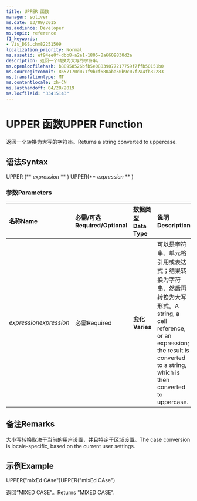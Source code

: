 ```yaml
---
title: UPPER 函数
manager: soliver
ms.date: 03/09/2015
ms.audience: Developer
ms.topic: reference
f1_keywords:
- Vis_DSS.chm82251509
localization_priority: Normal
ms.assetid: ef94ee0f-dbb8-a2e1-1805-8a6609830d2a
description: 返回一个转换为大写的字符串。
ms.openlocfilehash: b88958526bfb5e08839077217759f7ffb50151b0
ms.sourcegitcommit: 8657170d071f9bcf680aba50b9c07f2a4fb82283
ms.translationtype: MT
ms.contentlocale: zh-CN
ms.lasthandoff: 04/28/2019
ms.locfileid: "33415143"
---
```

# <a name="upper-function"></a><span data-ttu-id="1dfa2-103">UPPER 函数</span><span class="sxs-lookup"><span data-stu-id="1dfa2-103">UPPER Function</span></span>

<span data-ttu-id="1dfa2-104">返回一个转换为大写的字符串。</span><span class="sxs-lookup"><span data-stu-id="1dfa2-104">Returns a string converted to uppercase.</span></span>
  
## <a name="syntax"></a><span data-ttu-id="1dfa2-105">语法</span><span class="sxs-lookup"><span data-stu-id="1dfa2-105">Syntax</span></span>

<span data-ttu-id="1dfa2-106">UPPER (\*\* *expression* \*\* ) </span><span class="sxs-lookup"><span data-stu-id="1dfa2-106">UPPER(\*\* *expression* \*\* )</span></span> 
  
### <a name="parameters"></a><span data-ttu-id="1dfa2-107">参数</span><span class="sxs-lookup"><span data-stu-id="1dfa2-107">Parameters</span></span>

|<span data-ttu-id="1dfa2-108">**名称**</span><span class="sxs-lookup"><span data-stu-id="1dfa2-108">**Name**</span></span>|<span data-ttu-id="1dfa2-109">**必需/可选**</span><span class="sxs-lookup"><span data-stu-id="1dfa2-109">**Required/Optional**</span></span>|<span data-ttu-id="1dfa2-110">**数据类型**</span><span class="sxs-lookup"><span data-stu-id="1dfa2-110">**Data Type**</span></span>|<span data-ttu-id="1dfa2-111">**说明**</span><span class="sxs-lookup"><span data-stu-id="1dfa2-111">**Description**</span></span>|
|:-----|:-----|:-----|:-----|
| <span data-ttu-id="1dfa2-112">_expression_</span><span class="sxs-lookup"><span data-stu-id="1dfa2-112">_expression_</span></span> <br/> |<span data-ttu-id="1dfa2-113">必需</span><span class="sxs-lookup"><span data-stu-id="1dfa2-113">Required</span></span>  <br/> |<span data-ttu-id="1dfa2-114">**变化**</span><span class="sxs-lookup"><span data-stu-id="1dfa2-114">**Varies**</span></span> <br/> | <span data-ttu-id="1dfa2-115">可以是字符串、单元格引用或表达式；结果转换为字符串，然后再转换为大写形式。</span><span class="sxs-lookup"><span data-stu-id="1dfa2-115">A string, a cell reference, or an expression; the result is converted to a string, which is then converted to uppercase.</span></span>  <br/> |
   
## <a name="remarks"></a><span data-ttu-id="1dfa2-116">备注</span><span class="sxs-lookup"><span data-stu-id="1dfa2-116">Remarks</span></span>

<span data-ttu-id="1dfa2-117">大小写转换取决于当前的用户设置，并且特定于区域设置。</span><span class="sxs-lookup"><span data-stu-id="1dfa2-117">The case conversion is locale-specific, based on the current user settings.</span></span> 
  
## <a name="example"></a><span data-ttu-id="1dfa2-118">示例</span><span class="sxs-lookup"><span data-stu-id="1dfa2-118">Example</span></span>

<span data-ttu-id="1dfa2-119">UPPER("mIxEd CAse")</span><span class="sxs-lookup"><span data-stu-id="1dfa2-119">UPPER("mIxEd CAse")</span></span> 
  
<span data-ttu-id="1dfa2-120">返回“MIXED CASE”。</span><span class="sxs-lookup"><span data-stu-id="1dfa2-120">Returns "MIXED CASE".</span></span> 
  

